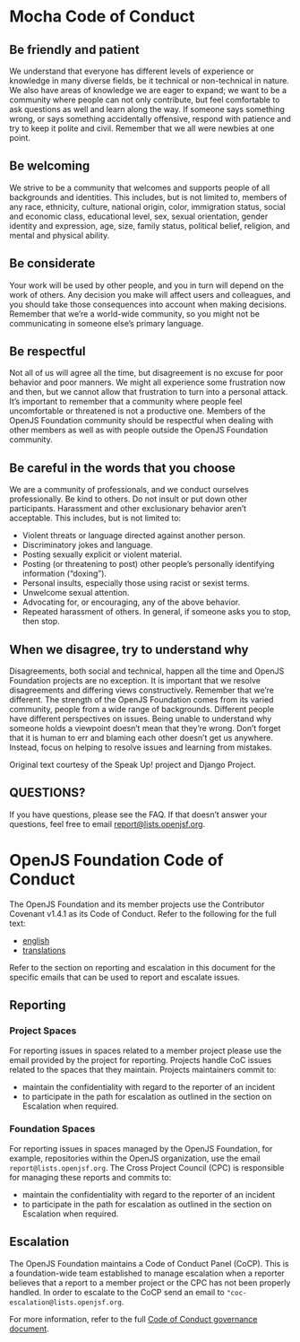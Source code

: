 # Mocha Code of Conduct

## Be friendly and patient

We understand that everyone has different levels of experience or knowledge in many diverse fields, be it technical or
non-technical in nature. We also have areas of knowledge we are eager to expand; we want to be a community where people
can not only contribute, but feel comfortable to ask questions as well and learn along the way. If someone says something
wrong, or says something accidentally offensive, respond with patience and try to keep it polite and civil. Remember that
we all were newbies at one point.

## Be welcoming

We strive to be a community that welcomes and supports people of all backgrounds and identities. This includes, but is not
limited to, members of any race, ethnicity, culture, national origin, color, immigration status, social and economic class,
educational level, sex, sexual orientation, gender identity and expression, age, size, family status, political belief,
religion, and mental and physical ability.

## Be considerate

Your work will be used by other people, and you in turn will depend on the work of others. Any decision you make will affect
users and colleagues, and you should take those consequences into account when making decisions. Remember that we’re a world-wide
community, so you might not be communicating in someone else’s primary language.

## Be respectful

Not all of us will agree all the time, but disagreement is no excuse for poor behavior and poor manners. We might all
experience some frustration now and then, but we cannot allow that frustration to turn into a personal attack. It’s important
to remember that a community where people feel uncomfortable or threatened is not a productive one. Members of the OpenJS Foundation
community should be respectful when dealing with other members as well as with people outside the OpenJS Foundation community.

## Be careful in the words that you choose

We are a community of professionals, and we conduct ourselves professionally. Be kind to others. Do not insult or put
down other participants. Harassment and other exclusionary behavior aren’t acceptable. This includes, but is not limited to:

- Violent threats or language directed against another person.
- Discriminatory jokes and language.
- Posting sexually explicit or violent material.
- Posting (or threatening to post) other people’s personally identifying information (“doxing”).
- Personal insults, especially those using racist or sexist terms.
- Unwelcome sexual attention.
- Advocating for, or encouraging, any of the above behavior.
- Repeated harassment of others. In general, if someone asks you to stop, then stop.

## When we disagree, try to understand why

Disagreements, both social and technical, happen all the time and OpenJS Foundation projects are no exception. It is important
that we resolve disagreements and differing views constructively. Remember that we’re different. The strength of the OpenJS
Foundation comes from its varied community, people from a wide range of backgrounds. Different people have different
perspectives on issues. Being unable to understand why someone holds a viewpoint doesn’t mean that they’re wrong. Don’t
forget that it is human to err and blaming each other doesn’t get us anywhere. Instead, focus on helping to resolve issues
and learning from mistakes.

Original text courtesy of the Speak Up! project and Django Project.

## QUESTIONS?

If you have questions, please see the FAQ. If that doesn’t answer your questions, feel free to email report@lists.openjsf.org.

# OpenJS Foundation Code of Conduct

The OpenJS Foundation and its member projects use the Contributor
Covenant v1.4.1 as its Code of Conduct. Refer to the following
for the full text:

- [english](https://www.contributor-covenant.org/version/1/4/code-of-conduct)
- [translations](https://www.contributor-covenant.org/translations)

Refer to the section on reporting and escalation in this document for the specific emails that can be used to report and escalate issues.

## Reporting

### Project Spaces

For reporting issues in spaces related to a member project please use the email provided by the project for reporting. Projects handle CoC issues related to the spaces that they maintain. Projects maintainers commit to:

- maintain the confidentiality with regard to the reporter of an incident
- to participate in the path for escalation as outlined in
  the section on Escalation when required.

### Foundation Spaces

For reporting issues in spaces managed by the OpenJS Foundation, for example, repositories within the OpenJS organization, use the email `report@lists.openjsf.org`. The Cross Project Council (CPC) is responsible for managing these reports and commits to:

- maintain the confidentiality with regard to the reporter of an incident
- to participate in the path for escalation as outlined in
  the section on Escalation when required.

## Escalation

The OpenJS Foundation maintains a Code of Conduct Panel (CoCP). This is a foundation-wide team established to manage escalation when a reporter believes that a report to a member project or the CPC has not been properly handled. In order to escalate to the CoCP send an email to `"coc-escalation@lists.openjsf.org`.

For more information, refer to the full
[Code of Conduct governance document](https://github.com/openjs-foundation/bootstrap/blob/master/proposals/stage-1/CODE_OF_CONDUCT/FOUNDATION_CODE_OF_CONDUCT_REQUIREMENTS.md).
